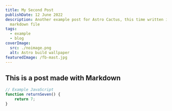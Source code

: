 ```yaml
---
title: My Second Post
publishDate: 12 June 2022
description: Another example post for Astro Cactus, this time written in a plain
  markdown file
tags:
  - example
  - blog
coverImage:
  src: ./noimage.png
  alt: Astro build wallpaper
featuredImage: /fb-mast.jpg
---
```


## This is a post made with Markdown

```js
// Example JavaScript
function returnSeven() {
	return 7;
}
```

